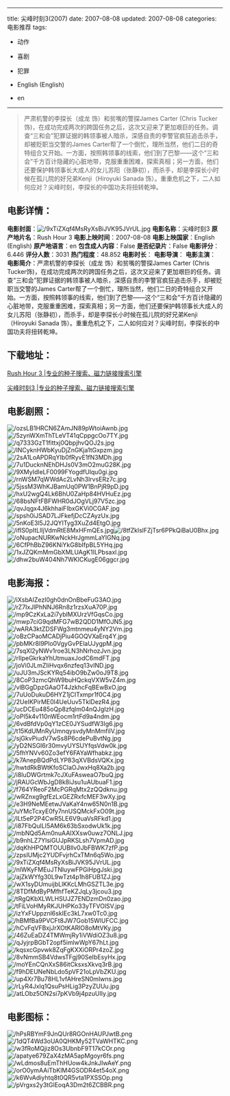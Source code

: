 
---
title: 尖峰时刻3(2007)
date: 2007-08-08
updated: 2007-08-08
categories: 电影推荐
tags:
- 动作
- 喜剧
- 犯罪

- English (English)
- en
---


> 严肃机警的李探长（成龙 饰）和贫嘴的警探James Carter (Chris Tucker饰)，在成功完成两次的跨国任务之后，这次又迎来了更加艰巨的任务。调查“三和会”犯罪证据的韩领事被人暗杀，深感自责的李警官疯狂追击杀手，却被贬职当交警的James Carter帮了一个倒忙，理所当然，他们二日的奇特组合又开始。一方面，按照韩领事的线索，他们到了巴黎——这个“三和会”千方百计隐藏的心脏地带，克服重重困难，探索真相；另一方面，他们还要保护韩领事长大成人的女儿苏阳（张静初），而杀手，却是李探长小时候在孤儿院的好兄弟Kenji（Hiroyuki Sanada 饰）。重重危机之下，二人如何应对？尖峰时刻，李探长的中国功夫将扭转乾坤。

## **电影详情**：

**电影封面**：<img src="https://image.tmdb.org/t/p/w200/9xTiZXqf4MsRyXsBiJVK95JVrUL.jpg" alt="/9xTiZXqf4MsRyXsBiJVK95JVrUL.jpg" title="/9xTiZXqf4MsRyXsBiJVK95JVrUL.jpg">
**电影名称**：尖峰时刻3
**原产地片名**：Rush Hour 3
**电影上映时间**：2007-08-08
**电影上映国家**：English (English)
**原产地语言**：en
**包含成人内容**：False
**是否纪录片**：False
**电影评分**：6.446
**评分人数**：3031
**热门程度**：48.852
**电影时长**：
**电影导演**：
**电影主演**：
**电影简介**：严肃机警的李探长（成龙 饰）和贫嘴的警探James Carter (Chris Tucker饰)，在成功完成两次的跨国任务之后，这次又迎来了更加艰巨的任务。调查“三和会”犯罪证据的韩领事被人暗杀，深感自责的李警官疯狂追击杀手，却被贬职当交警的James Carter帮了一个倒忙，理所当然，他们二日的奇特组合又开始。一方面，按照韩领事的线索，他们到了巴黎——这个“三和会”千方百计隐藏的心脏地带，克服重重困难，探索真相；另一方面，他们还要保护韩领事长大成人的女儿苏阳（张静初），而杀手，却是李探长小时候在孤儿院的好兄弟Kenji（Hiroyuki Sanada 饰）。重重危机之下，二人如何应对？尖峰时刻，李探长的中国功夫将扭转乾坤。

## **下载地址**：
[Rush Hour 3 |专业的种子搜索、磁力链接搜索引擎](https://movie.amd794.com:2083/?search=Rush%20Hour%203&ordering=&mode=match_phrase&page_size=10&page=1)

[尖峰时刻3 |专业的种子搜索、磁力链接搜索引擎](https://movie.amd794.com:2083/?search=%E5%B0%96%E5%B3%B0%E6%97%B6%E5%88%BB3&ordering=&mode=match_phrase&page_size=10&page=1)
 

## **电影剧照**：
<img src="https://image.tmdb.org/t/p/original/ozsLB1HRCN6ZAmJN89pWtoiAwnb.jpg" alt="/ozsLB1HRCN6ZAmJN89pWtoiAwnb.jpg" title="/ozsLB1HRCN6ZAmJN89pWtoiAwnb.jpg"><img src="https://image.tmdb.org/t/p/original/5zynWXmThTLeVT41qCppgcOo7TY.jpg" alt="/5zynWXmThTLeVT41qCppgcOo7TY.jpg" title="/5zynWXmThTLeVT41qCppgcOo7TY.jpg"><img src="https://image.tmdb.org/t/p/original/q7333GzT1fittxj0QbpjhvQOJ2s.jpg" alt="/q7333GzT1fittxj0QbpjhvQOJ2s.jpg" title="/q7333GzT1fittxj0QbpjhvQOJ2s.jpg"><img src="https://image.tmdb.org/t/p/original/lNCyknHWbKyuDjZnGKja1tGxpzm.jpg" alt="/lNCyknHWbKyuDjZnGKja1tGxpzm.jpg" title="/lNCyknHWbKyuDjZnGKja1tGxpzm.jpg"><img src="https://image.tmdb.org/t/p/original/2sA1LoAPDRqYIb0fRyvE1fN3MDh.jpg" alt="/2sA1LoAPDRqYIb0fRyvE1fN3MDh.jpg" title="/2sA1LoAPDRqYIb0fRyvE1fN3MDh.jpg"><img src="https://image.tmdb.org/t/p/original/7u1DucknNEhDHJs0V3mO2muG28K.jpg" alt="/7u1DucknNEhDHJs0V3mO2muG28K.jpg" title="/7u1DucknNEhDHJs0V3mO2muG28K.jpg"><img src="https://image.tmdb.org/t/p/original/9XMyIdleLF0099FYogdfUlqu0gi.jpg" alt="/9XMyIdleLF0099FYogdfUlqu0gi.jpg" title="/9XMyIdleLF0099FYogdfUlqu0gi.jpg"><img src="https://image.tmdb.org/t/p/original/rnWSM7qWWdAc2LvNh3lrvsERz7c.jpg" alt="/rnWSM7qWWdAc2LvNh3lrvsERz7c.jpg" title="/rnWSM7qWWdAc2LvNh3lrvsERz7c.jpg"><img src="https://image.tmdb.org/t/p/original/5jssM3WhKJBamUq0PW1BnPjR9pD.jpg" alt="/5jssM3WhKJBamUq0PW1BnPjR9pD.jpg" title="/5jssM3WhKJBamUq0PW1BnPjR9pD.jpg"><img src="https://image.tmdb.org/t/p/original/hxU2wgQ4Lk6BhU0ZaHp84HVHuEz.jpg" alt="/hxU2wgQ4Lk6BhU0ZaHp84HVHuEz.jpg" title="/hxU2wgQ4Lk6BhU0ZaHp84HVHuEz.jpg"><img src="https://image.tmdb.org/t/p/original/68bsNFtFBFWHR0dJOgVLj97V5zc.jpg" alt="/68bsNFtFBFWHR0dJOgVLj97V5zc.jpg" title="/68bsNFtFBFWHR0dJOgVLj97V5zc.jpg"><img src="https://image.tmdb.org/t/p/original/qvJqgx4J6khhaiFIbxGKVi0CGAF.jpg" alt="/qvJqgx4J6khhaiFIbxGKVi0CGAF.jpg" title="/qvJqgx4J6khhaiFIbxGKVi0CGAF.jpg"><img src="https://image.tmdb.org/t/p/original/spsh0iJSAD7LJFkefjDcCZAyzUx.jpg" alt="/spsh0iJSAD7LJFkefjDcCZAyzUx.jpg" title="/spsh0iJSAD7LJFkefjDcCZAyzUx.jpg"><img src="https://image.tmdb.org/t/p/original/5nKoE3l5J2JQYITyg3XuZd4EtgO.jpg" alt="/5nKoE3l5J2JQYITyg3XuZd4EtgO.jpg" title="/5nKoE3l5J2JQYITyg3XuZd4EtgO.jpg"><img src="https://image.tmdb.org/t/p/original/ifIS0pItLlIjVdmRtE8MxHFmQEs.jpg" alt="/ifIS0pItLlIjVdmRtE8MxHFmQEs.jpg" title="/ifIS0pItLlIjVdmRtE8MxHFmQEs.jpg"><img src="https://image.tmdb.org/t/p/original/8tfZklslFZjTsr6PPkQiBaU0Bhx.jpg" alt="/8tfZklslFZjTsr6PPkQiBaU0Bhx.jpg" title="/8tfZklslFZjTsr6PPkQiBaU0Bhx.jpg"><img src="https://image.tmdb.org/t/p/original/oNupacNURKwNckHrJgmmLaYIGNq.jpg" alt="/oNupacNURKwNckHrJgmmLaYIGNq.jpg" title="/oNupacNURKwNckHrJgmmLaYIGNq.jpg"><img src="https://image.tmdb.org/t/p/original/6CfPhBbZ96KNiYkG8bIfpBL5YHq.jpg" alt="/6CfPhBbZ96KNiYkG8bIfpBL5YHq.jpg" title="/6CfPhBbZ96KNiYkG8bIfpBL5YHq.jpg"><img src="https://image.tmdb.org/t/p/original/1xJZQKmMmGbXMLUAgK1ILPbsaxl.jpg" alt="/1xJZQKmMmGbXMLUAgK1ILPbsaxl.jpg" title="/1xJZQKmMmGbXMLUAgK1ILPbsaxl.jpg"><img src="https://image.tmdb.org/t/p/original/dhw2buW404Nh7WKICKugE06ggcr.jpg" alt="/dhw2buW404Nh7WKICKugE06ggcr.jpg" title="/dhw2buW404Nh7WKICKugE06ggcr.jpg">

## **电影海报**：
<img src="https://image.tmdb.org/t/p/original/iXsbAIZezI0gh0dnOnBbeFuG3AO.jpg" alt="/iXsbAIZezI0gh0dnOnBbeFuG3AO.jpg" title="/iXsbAIZezI0gh0dnOnBbeFuG3AO.jpg"><img src="https://image.tmdb.org/t/p/original/rZ7IxJlPhNNJ6Rn8z1rzsXuA70P.jpg" alt="/rZ7IxJlPhNNJ6Rn8z1rzsXuA70P.jpg" title="/rZ7IxJlPhNNJ6Rn8z1rzsXuA70P.jpg"><img src="https://image.tmdb.org/t/p/original/mp9CzKxLa2i7yblMXUrzVfGqsCo.jpg" alt="/mp9CzKxLa2i7yblMXUrzVfGqsCo.jpg" title="/mp9CzKxLa2i7yblMXUrzVfGqsCo.jpg"><img src="https://image.tmdb.org/t/p/original/mwp7ciG9qdMFG7wB2QDD1MfOJN5.jpg" alt="/mwp7ciG9qdMFG7wB2QDD1MfOJN5.jpg" title="/mwp7ciG9qdMFG7wB2QDD1MfOJN5.jpg"><img src="https://image.tmdb.org/t/p/original/wARA3ktZDSFWg3mtnmeu4yNY2Vm.jpg" alt="/wARA3ktZDSFWg3mtnmeu4yNY2Vm.jpg" title="/wARA3ktZDSFWg3mtnmeu4yNY2Vm.jpg"><img src="https://image.tmdb.org/t/p/original/oBzCPaoMCADjPiu4GOQVXaErq4Y.jpg" alt="/oBzCPaoMCADjPiu4GOQVXaErq4Y.jpg" title="/oBzCPaoMCADjPiu4GOQVXaErq4Y.jpg"><img src="https://image.tmdb.org/t/p/original/pbMKr8I9Plo0VgyGvPElaUJygpM.jpg" alt="/pbMKr8I9Plo0VgyGvPElaUJygpM.jpg" title="/pbMKr8I9Plo0VgyGvPElaUJygpM.jpg"><img src="https://image.tmdb.org/t/p/original/7sqXl2yNWv1roe3LN3hNrhozJvn.jpg" alt="/7sqXl2yNWv1roe3LN3hNrhozJvn.jpg" title="/7sqXl2yNWv1roe3LN3hNrhozJvn.jpg"><img src="https://image.tmdb.org/t/p/original/rIlpeGkrkaYhUtmuaxJodC6mdFT.jpg" alt="/rIlpeGkrkaYhUtmuaxJodC6mdFT.jpg" title="/rIlpeGkrkaYhUtmuaxJodC6mdFT.jpg"><img src="https://image.tmdb.org/t/p/original/joVi0JLmZIiHvqx6nzfeq13vIND.jpg" alt="/joVi0JLmZIiHvqx6nzfeq13vIND.jpg" title="/joVi0JLmZIiHvqx6nzfeq13vIND.jpg"><img src="https://image.tmdb.org/t/p/original/uJU3mJScKYRq54ibO9bZw0oJ9T8.jpg" alt="/uJU3mJScKYRq54ibO9bZw0oJ9T8.jpg" title="/uJU3mJScKYRq54ibO9bZw0oJ9T8.jpg"><img src="https://image.tmdb.org/t/p/original/8CoP3zmcQhW9buHQckqVXW5vZ4m.jpg" alt="/8CoP3zmcQhW9buHQckqVXW5vZ4m.jpg" title="/8CoP3zmcQhW9buHQckqVXW5vZ4m.jpg"><img src="https://image.tmdb.org/t/p/original/vlBGgDpzGAaOT4JzkhcFqBEwBxO.jpg" alt="/vlBGgDpzGAaOT4JzkhcFqBEwBxO.jpg" title="/vlBGgDpzGAaOT4JzkhcFqBEwBxO.jpg"><img src="https://image.tmdb.org/t/p/original/7uUoDukuD6HYZ1jCITxmpr1f0C4.jpg" alt="/7uUoDukuD6HYZ1jCITxmpr1f0C4.jpg" title="/7uUoDukuD6HYZ1jCITxmpr1f0C4.jpg"><img src="https://image.tmdb.org/t/p/original/2UeIKPirME0l4UeUuv5TklDezR4.jpg" alt="/2UeIKPirME0l4UeUuv5TklDezR4.jpg" title="/2UeIKPirME0l4UeUuv5TklDezR4.jpg"><img src="https://image.tmdb.org/t/p/original/ucDCEu485oQp8zfqlm04nQJgIzH.jpg" alt="/ucDCEu485oQp8zfqlm04nQJgIzH.jpg" title="/ucDCEu485oQp8zfqlm04nQJgIzH.jpg"><img src="https://image.tmdb.org/t/p/original/oPl5k4v110nWEocm1rtFd9a4ndm.jpg" alt="/oPl5k4v110nWEocm1rtFd9a4ndm.jpg" title="/oPl5k4v110nWEocm1rtFd9a4ndm.jpg"><img src="https://image.tmdb.org/t/p/original/6vdBfdVp0qY1zCE0JYSudfW3Ig6.jpg" alt="/6vdBfdVp0qY1zCE0JYSudfW3Ig6.jpg" title="/6vdBfdVp0qY1zCE0JYSudfW3Ig6.jpg"><img src="https://image.tmdb.org/t/p/original/t15KdUMnRyUmnqysvdyMnMmfilV.jpg" alt="/t15KdUMnRyUmnqysvdyMnMmfilV.jpg" title="/t15KdUMnRyUmnqysvdyMnMmfilV.jpg"><img src="https://image.tmdb.org/t/p/original/sjGkvPiudV7wSs8P6cdePuBvtNg.jpg" alt="/sjGkvPiudV7wSs8P6cdePuBvtNg.jpg" title="/sjGkvPiudV7wSs8P6cdePuBvtNg.jpg"><img src="https://image.tmdb.org/t/p/original/yD2NSGI6r30mvyUYSUYfqsVdw0k.jpg" alt="/yD2NSGI6r30mvyUYSUYfqsVdw0k.jpg" title="/yD2NSGI6r30mvyUYSUYfqsVdw0k.jpg"><img src="https://image.tmdb.org/t/p/original/5fhYNVv60Zo3efY6FAYaWfhabkz.jpg" alt="/5fhYNVv60Zo3efY6FAYaWfhabkz.jpg" title="/5fhYNVv60Zo3efY6FAYaWfhabkz.jpg"><img src="https://image.tmdb.org/t/p/original/k7AnepBQdPdLYP83qXVBdsVQKx.jpg" alt="/k7AnepBQdPdLYP83qXVBdsVQKx.jpg" title="/k7AnepBQdPdLYP83qXVBdsVQKx.jpg"><img src="https://image.tmdb.org/t/p/original/hwtdRkBWtKfoSClaOJwxHq8Xa2b.jpg" alt="/hwtdRkBWtKfoSClaOJwxHq8Xa2b.jpg" title="/hwtdRkBWtKfoSClaOJwxHq8Xa2b.jpg"><img src="https://image.tmdb.org/t/p/original/i8IuDWGrtmk7cJXuFAsweaO7buQ.jpg" alt="/i8IuDWGrtmk7cJXuFAsweaO7buQ.jpg" title="/i8IuDWGrtmk7cJXuFAsweaO7buQ.jpg"><img src="https://image.tmdb.org/t/p/original/jRAUGcWbJgD8k8iJsu1uAUbuaF1.jpg" alt="/jRAUGcWbJgD8k8iJsu1uAUbuaF1.jpg" title="/jRAUGcWbJgD8k8iJsu1uAUbuaF1.jpg"><img src="https://image.tmdb.org/t/p/original/f764YReoF2McPGRqMtx2zQQdknu.jpg" alt="/f764YReoF2McPGRqMtx2zQQdknu.jpg" title="/f764YReoF2McPGRqMtx2zQQdknu.jpg"><img src="https://image.tmdb.org/t/p/original/wRZnxg9gfEzLxGEZRxfcMEF3wXy.jpg" alt="/wRZnxg9gfEzLxGEZRxfcMEF3wXy.jpg" title="/wRZnxg9gfEzLxGEZRxfcMEF3wXy.jpg"><img src="https://image.tmdb.org/t/p/original/e3H9NeMEetwJVaKaY4nw65N0n1B.jpg" alt="/e3H9NeMEetwJVaKaY4nw65N0n1B.jpg" title="/e3H9NeMEetwJVaKaY4nw65N0n1B.jpg"><img src="https://image.tmdb.org/t/p/original/uYMcTcxyE0fy7nnUSQMckFxO09t.jpg" alt="/uYMcTcxyE0fy7nnUSQMckFxO09t.jpg" title="/uYMcTcxyE0fy7nnUSQMckFxO09t.jpg"><img src="https://image.tmdb.org/t/p/original/lLt5eP2P4CwR5LE6V9uaVsRFkd1.jpg" alt="/lLt5eP2P4CwR5LE6V9uaVsRFkd1.jpg" title="/lLt5eP2P4CwR5LE6V9uaVsRFkd1.jpg"><img src="https://image.tmdb.org/t/p/original/i87FbQulLI5AM6k63bSxodwUk1k.jpg" alt="/i87FbQulLI5AM6k63bSxodwUk1k.jpg" title="/i87FbQulLI5AM6k63bSxodwUk1k.jpg"><img src="https://image.tmdb.org/t/p/original/mbNQd5Am0nuAAlXXsw0uwz7ONLJ.jpg" alt="/mbNQd5Am0nuAAlXXsw0uwz7ONLJ.jpg" title="/mbNQd5Am0nuAAlXXsw0uwz7ONLJ.jpg"><img src="https://image.tmdb.org/t/p/original/b9nhLZ7YlsiGUJpRKSLsh7VpmAD.jpg" alt="/b9nhLZ7YlsiGUJpRKSLsh7VpmAD.jpg" title="/b9nhLZ7YlsiGUJpRKSLsh7VpmAD.jpg"><img src="https://image.tmdb.org/t/p/original/dqKhHPQMTOUUBllv0JbFBWK7zfP.jpg" alt="/dqKhHPQMTOUUBllv0JbFBWK7zfP.jpg" title="/dqKhHPQMTOUUBllv0JbFBWK7zfP.jpg"><img src="https://image.tmdb.org/t/p/original/zpsIUMjc2YUDFvjrhCxTMn6q5Wo.jpg" alt="/zpsIUMjc2YUDFvjrhCxTMn6q5Wo.jpg" title="/zpsIUMjc2YUDFvjrhCxTMn6q5Wo.jpg"><img src="https://image.tmdb.org/t/p/original/9xTiZXqf4MsRyXsBiJVK95JVrUL.jpg" alt="/9xTiZXqf4MsRyXsBiJVK95JVrUL.jpg" title="/9xTiZXqf4MsRyXsBiJVK95JVrUL.jpg"><img src="https://image.tmdb.org/t/p/original/nlWKyFMEuJTNluywFPGiHpgJski.jpg" alt="/nlWKyFMEuJTNluywFPGiHpgJski.jpg" title="/nlWKyFMEuJTNluywFPGiHpgJski.jpg"><img src="https://image.tmdb.org/t/p/original/ajZkWYfg30L9wTzt4p1h8FUB1ZJ.jpg" alt="/ajZkWYfg30L9wTzt4p1h8FUB1ZJ.jpg" title="/ajZkWYfg30L9wTzt4p1h8FUB1ZJ.jpg"><img src="https://image.tmdb.org/t/p/original/wX1syDUmuijbLlKKcLMhGSZTL3e.jpg" alt="/wX1syDUmuijbLlKKcLMhGSZTL3e.jpg" title="/wX1syDUmuijbLlKKcLMhGSZTL3e.jpg"><img src="https://image.tmdb.org/t/p/original/8TDfMdByPMfhfTeKZJqLy3jcou3.jpg" alt="/8TDfMdByPMfhfTeKZJqLy3jcou3.jpg" title="/8TDfMdByPMfhfTeKZJqLy3jcou3.jpg"><img src="https://image.tmdb.org/t/p/original/tRgQKbXLWLHSUJZ7ENDzmDn0zao.jpg" alt="/tRgQKbXLWLHSUJZ7ENDzmDn0zao.jpg" title="/tRgQKbXLWLHSUJZ7ENDzmDn0zao.jpg"><img src="https://image.tmdb.org/t/p/original/tFiLVoHMyRKJUHPKo33yTFVOlSV.jpg" alt="/tFiLVoHMyRKJUHPKo33yTFVOlSV.jpg" title="/tFiLVoHMyRKJUHPKo33yTFVOlSV.jpg"><img src="https://image.tmdb.org/t/p/original/izYxFUppznl6skIEc3kL7xw0Tc0.jpg" alt="/izYxFUppznl6skIEc3kL7xw0Tc0.jpg" title="/izYxFUppznl6skIEc3kL7xw0Tc0.jpg"><img src="https://image.tmdb.org/t/p/original/hBMfBa9PVCFt8JW7Gob15WlUFCC.jpg" alt="/hBMfBa9PVCFt8JW7Gob15WlUFCC.jpg" title="/hBMfBa9PVCFt8JW7Gob15WlUFCC.jpg"><img src="https://image.tmdb.org/t/p/original/hCvFqVFBxjJrXOtKARlO8oMtVKy.jpg" alt="/hCvFqVFBxjJrXOtKARlO8oMtVKy.jpg" title="/hCvFqVFBxjJrXOtKARlO8oMtVKy.jpg"><img src="https://image.tmdb.org/t/p/original/46ZuEaDZ4TMWmjRy1iVWdiOZ3u8.jpg" alt="/46ZuEaDZ4TMWmjRy1iVWdiOZ3u8.jpg" title="/46ZuEaDZ4TMWmjRy1iVWdiOZ3u8.jpg"><img src="https://image.tmdb.org/t/p/original/qJyjrpBGbT2opf5imlwWpY67hLt.jpg" alt="/qJyjrpBGbT2opf5imlwWpY67hLt.jpg" title="/qJyjrpBGbT2opf5imlwWpY67hLt.jpg"><img src="https://image.tmdb.org/t/p/original/kqsxcGpvwk8ZqFgKXXiORPr4zoZ.jpg" alt="/kqsxcGpvwk8ZqFgKXXiORPr4zoZ.jpg" title="/kqsxcGpvwk8ZqFgKXXiORPr4zoZ.jpg"><img src="https://image.tmdb.org/t/p/original/8vNmmSB4VdwsTFgj90SeIbEsyHx.jpg" alt="/8vNmmSB4VdwsTFgj90SeIbEsyHx.jpg" title="/8vNmmSB4VdwsTFgj90SeIbEsyHx.jpg"><img src="https://image.tmdb.org/t/p/original/moYEnCQnXxS86itCksxsXkvq3rB.jpg" alt="/moYEnCQnXxS86itCksxsXkvq3rB.jpg" title="/moYEnCQnXxS86itCksxsXkvq3rB.jpg"><img src="https://image.tmdb.org/t/p/original/f9hDEUNeNbLdo5pVF21oLpVbZKU.jpg" alt="/f9hDEUNeNbLdo5pVF21oLpVbZKU.jpg" title="/f9hDEUNeNbLdo5pVF21oLpVbZKU.jpg"><img src="https://image.tmdb.org/t/p/original/up4Xr7Bu78HL1vfAHreSN0mlwns.jpg" alt="/up4Xr7Bu78HL1vfAHreSN0mlwns.jpg" title="/up4Xr7Bu78HL1vfAHreSN0mlwns.jpg"><img src="https://image.tmdb.org/t/p/original/rLyR4Jxlq1QsuPsHLig3PzyZUUu.jpg" alt="/rLyR4Jxlq1QsuPsHLig3PzyZUUu.jpg" title="/rLyR4Jxlq1QsuPsHLig3PzyZUUu.jpg"><img src="https://image.tmdb.org/t/p/original/atLObz5ON2si7pKVb9j4pzuUlIy.jpg" alt="/atLObz5ON2si7pKVb9j4pzuUlIy.jpg" title="/atLObz5ON2si7pKVb9j4pzuUlIy.jpg">

## **电影图标**：
<img src="https://image.tmdb.org/t/p/original/hPsRBYmF9JnQUr8RGOnHAUPJwtB.png" alt="/hPsRBYmF9JnQUr8RGOnHAUPJwtB.png" title="/hPsRBYmF9JnQUr8RGOnHAUPJwtB.png"><img src="https://image.tmdb.org/t/p/original/1dQT4Wd3oUA0QHKMy52TVaWHTKC.png" alt="/1dQT4Wd3oUA0QHKMy52TVaWHTKC.png" title="/1dQT4Wd3oUA0QHKMy52TVaWHTKC.png"><img src="https://image.tmdb.org/t/p/original/w3fRoMQjiz8Os3UbnbF9T17kCOr.png" alt="/w3fRoMQjiz8Os3UbnbF9T17kCOr.png" title="/w3fRoMQjiz8Os3UbnbF9T17kCOr.png"><img src="https://image.tmdb.org/t/p/original/apatye679ZaX4zMA5apMgoyr6fs.png" alt="/apatye679ZaX4zMA5apMgoyr6fs.png" title="/apatye679ZaX4zMA5apMgoyr6fs.png"><img src="https://image.tmdb.org/t/p/original/wLdmos8uEmThHUow4kJnkJIwAeY.png" alt="/wLdmos8uEmThHUow4kJnkJIwAeY.png" title="/wLdmos8uEmThHUow4kJnkJIwAeY.png"><img src="https://image.tmdb.org/t/p/original/orO0ymAAiTbKlM4GSODR4et54oX.png" alt="/orO0ymAAiTbKlM4GSODR4et54oX.png" title="/orO0ymAAiTbKlM4GSODR4et54oX.png"><img src="https://image.tmdb.org/t/p/original/k6WvAdiyhtq8t0QR5vta1PXSSOp.png" alt="/k6WvAdiyhtq8t0QR5vta1PXSSOp.png" title="/k6WvAdiyhtq8t0QR5vta1PXSSOp.png"><img src="https://image.tmdb.org/t/p/original/pVrgxs2y3tGlEoqA3Dm2t6ZCBBR.png" alt="/pVrgxs2y3tGlEoqA3Dm2t6ZCBBR.png" title="/pVrgxs2y3tGlEoqA3Dm2t6ZCBBR.png">
